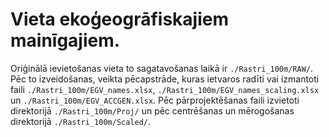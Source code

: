 # Vieta ekoģeogrāfiskajiem mainīgajiem.

Oriģinālā ievietošanas vieta to sagatavošanas laikā ir `./Rastri_100m/RAW/`. Pēc 
to izveidošanas, veikta pēcapstrāde, kuras ietvaros radīti vai izmantoti faili 
`./Rastri_100m/EGV_names.xlsx`, `./Rastri_100m/EGV_names_scaling.xlsx` un 
`./Rastri_100m/EGV_ACCGEN.xlsx`. Pēc pārprojektēšanas faili izvietoti direktorijā 
`./Rastri_100m/Proj/` un pēc centrēšanas un mērogošanas 
direktorijā `./Rastri_100m/Scaled/`.

